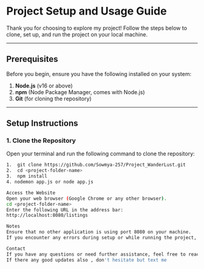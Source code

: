 # Project Setup and Usage Guide

Thank you for choosing to explore my project! Follow the steps below to clone, set up, and run the project on your local machine.

---

## Prerequisites

Before you begin, ensure you have the following installed on your system:
1. **Node.js** (v16 or above)
2. **npm** (Node Package Manager, comes with Node.js)
3. **Git** (for cloning the repository)

---

## Setup Instructions

### 1. Clone the Repository
Open your terminal and run the following command to clone the repository:

```bash
1.  git clone https://github.com/Sowmya-257/Project_WanderLust.git
2.  cd <project-folder-name>
3.  npm install
4. nodemon app.js or node app.js

Access the Website
Open your web browser (Google Chrome or any other browser).
cd <project-folder-name>
Enter the following URL in the address bar:
http://localhost:8080/listings

Notes
Ensure that no other application is using port 8080 on your machine.
If you encounter any errors during setup or while running the project, check the logs displayed in the terminal for troubleshooting.

Contact
If you have any questions or need further assistance, feel free to reach out via email at [sowmyaaddala25@gmail.com].
If there any good updates also , don't hesitate but text me

